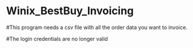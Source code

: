 # Winix_BestBuy_Invoicing

#This program needs a csv file with all the order data you want to invoice.

#The login credentials are no longer valid
